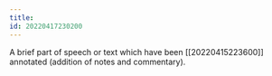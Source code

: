 ```yaml
---
title:
id: 20220417230200
---
```


A brief part of speech or text which have been [[20220415223600]] annotated (addition of notes and commentary).
